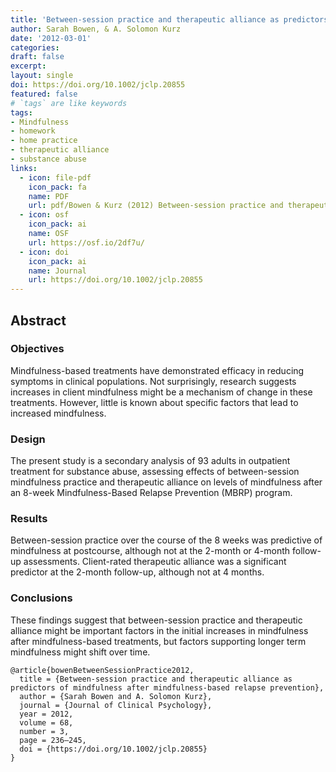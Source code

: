```yaml
---
title: 'Between-session practice and therapeutic alliance as predictors of mindfulness after mindfulness-based relapse prevention'
author: Sarah Bowen, & A. Solomon Kurz
date: '2012-03-01'
categories:
draft: false
excerpt: 
layout: single
doi: https://doi.org/10.1002/jclp.20855
featured: false
# `tags` are like keywords
tags:
- Mindfulness
- homework
- home practice
- therapeutic alliance
- substance abuse
links:
  - icon: file-pdf
    icon_pack: fa
    name: PDF
    url: pdf/Bowen & Kurz (2012) Between-session practice and therapeutic alliance as predictors of mindfulness after mindfulness-based relapse prevention.pdf
  - icon: osf
    icon_pack: ai
    name: OSF
    url: https://osf.io/2df7u/
  - icon: doi
    icon_pack: ai
    name: Journal
    url: https://doi.org/10.1002/jclp.20855
---
```


## Abstract

### Objectives

Mindfulness-based treatments have demonstrated efficacy in reducing symptoms in clinical populations. Not surprisingly, research suggests increases in client mindfulness might be a mechanism of change in these treatments. However, little is known about specific factors that lead to increased mindfulness.

### Design

The present study is a secondary analysis of 93 adults in outpatient treatment for substance abuse, assessing effects of between-session mindfulness practice and therapeutic alliance on levels of mindfulness after an 8-week Mindfulness-Based Relapse Prevention (MBRP) program. 

### Results

Between-session practice over the course of the 8 weeks was predictive of mindfulness at postcourse, although not at the 2-month or 4-month follow-up assessments. Client-rated therapeutic alliance was a significant predictor at the 2-month follow-up, although not at 4 months. 

### Conclusions

These findings suggest that between-session practice and therapeutic alliance might be important factors in the initial increases in mindfulness after mindfulness-based treatments, but factors supporting longer term mindfulness might shift over time.

```{}
@article{bowenBetweenSessionPractice2012,
  title = {Between-session practice and therapeutic alliance as predictors of mindfulness after mindfulness-based relapse prevention},
  author = {Sarah Bowen and A. Solomon Kurz},
  journal = {Journal of Clinical Psychology},
  year = 2012,
  volume = 68,
  number = 3,
  page = 236–245,
  doi = {https://doi.org/10.1002/jclp.20855}
}
```

